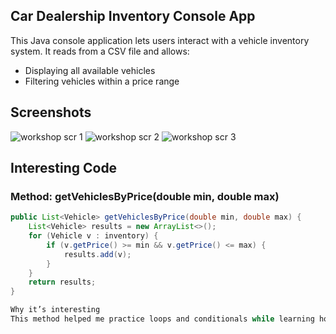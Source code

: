## Car Dealership Inventory Console App

This Java console application lets users interact with a vehicle inventory system. It reads from a CSV file and allows:
- Displaying all available vehicles
- Filtering vehicles within a price range


## Screenshots
![workshop scr 1](https://github.com/user-attachments/assets/c08c9490-5da6-4874-b9c0-d6a3f9ef5491)
![workshop scr 2](https://github.com/user-attachments/assets/a1f73fe0-1eb9-4e03-8364-f105d2ff6bc3)
![workshop scr 3](https://github.com/user-attachments/assets/eb220fe7-c38f-491b-8faa-4684533b705d)


## Interesting Code
### Method: getVehiclesByPrice(double min, double max)
```java
public List<Vehicle> getVehiclesByPrice(double min, double max) {
    List<Vehicle> results = new ArrayList<>();
    for (Vehicle v : inventory) {
        if (v.getPrice() >= min && v.getPrice() <= max) {
            results.add(v);
        }
    }
    return results;
}

Why it’s interesting
This method helped me practice loops and conditionals while learning how to filter data in a list based on user input.
